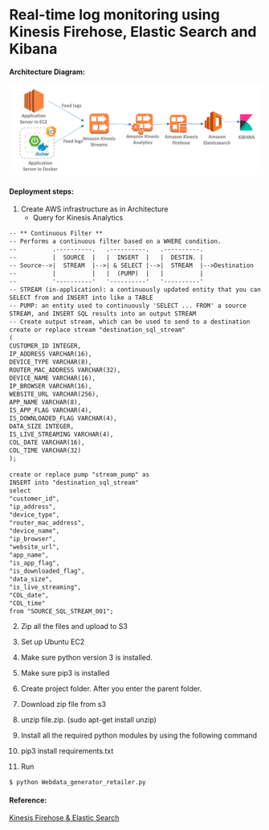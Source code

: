 # Real-time log monitoring using Kinesis Firehose, Elastic Search and Kibana

#### Architecture Diagram:
![System Architecture](https://github.com/manojknit/kinesis-elasticsearch-kibana/raw/master/images/kinesiskibana.png)

#### Deployment steps:
1. Create AWS infrastructure as in Architecture
   - Query for Kinesis Analytics
  ```
-- ** Continuous Filter ** 
-- Performs a continuous filter based on a WHERE condition.
--          .----------.   .----------.   .----------.              
--          |  SOURCE  |   |  INSERT  |   |  DESTIN. |              
-- Source-->|  STREAM  |-->| & SELECT |-->|  STREAM  |-->Destination
--          |          |   |  (PUMP)  |   |          |              
--          '----------'   '----------'   '----------'               
-- STREAM (in-application): a continuously updated entity that you can SELECT from and INSERT into like a TABLE
-- PUMP: an entity used to continuously 'SELECT ... FROM' a source STREAM, and INSERT SQL results into an output STREAM
-- Create output stream, which can be used to send to a destination
create or replace stream "destination_sql_stream" 
(
CUSTOMER_ID INTEGER, 
IP_ADDRESS VARCHAR(16), 
DEVICE_TYPE VARCHAR(8),
ROUTER_MAC_ADDRESS VARCHAR(32),
DEVICE_NAME VARCHAR(16),
IP_BROWSER VARCHAR(16),
WEBSITE_URL VARCHAR(256),
APP_NAME VARCHAR(8),
IS_APP_FLAG VARCHAR(4),
IS_DOWNLOADED_FLAG VARCHAR(4),
DATA_SIZE INTEGER,
IS_LIVE_STREAMING VARCHAR(4),
COL_DATE VARCHAR(16),
COL_TIME VARCHAR(32)
);

create or replace pump "stream_pump" as  
INSERT into "destination_sql_stream"
select  
"customer_id",
"ip_address",
"device_type",
"router_mac_address",
"device_name",
"ip_browser",
"website_url",
"app_name",
"is_app_flag",
"is_downloaded_flag",
"data_size",
"is_live_streaming",
"COL_date",
"COL_time" 
from "SOURCE_SQL_STREAM_001";
```
2. Zip all the files and upload to S3
3. Set up Ubuntu EC2
4. Make sure python version 3 is installed.
5. Make sure pip3 is installed

6. Create project folder. After you enter the parent folder.
7. Download zip file from s3
8. unzip file.zip.  (sudo apt-get install unzip)
9. Install all the required python modules by using the following command
10. pip3 install requirements.txt
11. Run
```
$ python Webdata_generator_retailer.py
```


#### Reference:
[Kinesis Firehose & Elastic Search](https://www.youtube.com/watch?v=_tIvv8h-c44)
